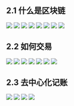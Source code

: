 ## 2.1 什么是区块链
![](https://img3.doubanio.com/view/photo/l/public/p2533822934.webp)
![](https://img1.doubanio.com/view/photo/l/public/p2533822928.webp)
![](https://img3.doubanio.com/view/photo/l/public/p2533822932.webp)
![](https://img1.doubanio.com/view/photo/l/public/p2533822929.webp)
![](https://img3.doubanio.com/view/photo/l/public/p2533822931.webp)
![](https://img1.doubanio.com/view/photo/l/public/p2533822937.webp)
![](https://img3.doubanio.com/view/photo/l/public/p2533822935.webp)
![](https://img3.doubanio.com/view/photo/l/public/p2533822930.webp)

## 2.2 如何交易
![](https://img1.doubanio.com/view/photo/l/public/p2533822977.webp)
![](https://img3.doubanio.com/view/photo/l/public/p2533822980.webp)
![](https://img1.doubanio.com/view/photo/l/public/p2533822969.webp)
![](https://img3.doubanio.com/view/photo/l/public/p2533822974.webp)
![](https://img1.doubanio.com/view/photo/l/public/p2533822967.webp)
![](https://img3.doubanio.com/view/photo/l/public/p2533822973.webp)
![](https://img1.doubanio.com/view/photo/l/public/p2533822968.webp)

## 2.3 去中心化记账
![](https://img1.doubanio.com/view/photo/l/public/p2533822978.webp)
![](https://img3.doubanio.com/view/photo/l/public/p2533822971.webp)
![](https://img3.doubanio.com/view/photo/l/public/p2533823010.webp)
![](https://img3.doubanio.com/view/photo/l/public/p2533823011.webp)
